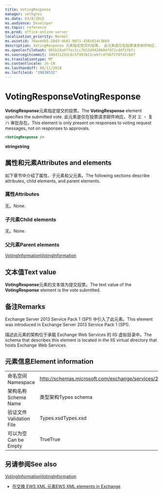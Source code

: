 ```yaml
---
title: VotingResponse
manager: sethgros
ms.date: 03/9/2015
ms.audience: Developer
ms.topic: reference
ms.prod: office-online-server
localization_priority: Normal
ms.assetid: 7dae4db5-28d3-4b81-b071-458c814c36b9
description: VotingResponse 元素指定提交的投票。 此元素是仅在投票请求邮件响应，不对 エ ・ 复 ハ 审批存在。
ms.openlocfilehash: 865b24a4f7ec1cc7b53d4928b04f071cddf5fbfc
ms.sourcegitcommit: 34041125dc8c5f993b21cebfc4f8b72f0fd2cb6f
ms.translationtype: MT
ms.contentlocale: zh-CN
ms.lasthandoff: 06/11/2018
ms.locfileid: "19838532"
---
```

# <a name="votingresponse"></a><span data-ttu-id="af856-104">VotingResponse</span><span class="sxs-lookup"><span data-stu-id="af856-104">VotingResponse</span></span>

<span data-ttu-id="af856-105">**VotingResponse**元素指定提交的投票。</span><span class="sxs-lookup"><span data-stu-id="af856-105">The **VotingResponse** element specifies the submitted vote.</span></span> <span data-ttu-id="af856-106">此元素是仅在投票请求邮件响应，不对 エ ・ 复 ハ 审批存在。</span><span class="sxs-lookup"><span data-stu-id="af856-106">This element is only present on responses to voting request messages, not on responses to approvals.</span></span> 
  
```XML
<VotingResponse />
```

 <span data-ttu-id="af856-107">**string**</span><span class="sxs-lookup"><span data-stu-id="af856-107">**string**</span></span>
## <a name="attributes-and-elements"></a><span data-ttu-id="af856-108">属性和元素</span><span class="sxs-lookup"><span data-stu-id="af856-108">Attributes and elements</span></span>

<span data-ttu-id="af856-109">如下章节中介绍了属性、子元素和父元素。</span><span class="sxs-lookup"><span data-stu-id="af856-109">The following sections describe attributes, child elements, and parent elements.</span></span>
  
### <a name="attributes"></a><span data-ttu-id="af856-110">属性</span><span class="sxs-lookup"><span data-stu-id="af856-110">Attributes</span></span>

<span data-ttu-id="af856-111">无。</span><span class="sxs-lookup"><span data-stu-id="af856-111">None.</span></span>
  
### <a name="child-elements"></a><span data-ttu-id="af856-112">子元素</span><span class="sxs-lookup"><span data-stu-id="af856-112">Child elements</span></span>

<span data-ttu-id="af856-113">无。</span><span class="sxs-lookup"><span data-stu-id="af856-113">None.</span></span>
  
### <a name="parent-elements"></a><span data-ttu-id="af856-114">父元素</span><span class="sxs-lookup"><span data-stu-id="af856-114">Parent elements</span></span>

[<span data-ttu-id="af856-115">VotingInformation</span><span class="sxs-lookup"><span data-stu-id="af856-115">VotingInformation</span></span>](votinginformation.md)
  
## <a name="text-value"></a><span data-ttu-id="af856-116">文本值</span><span class="sxs-lookup"><span data-stu-id="af856-116">Text value</span></span>

<span data-ttu-id="af856-117">**VotingResponse**元素的文本值为提交投票。</span><span class="sxs-lookup"><span data-stu-id="af856-117">The text value of the **VotingResponse** element is the vote submitted.</span></span> 
  
## <a name="remarks"></a><span data-ttu-id="af856-118">备注</span><span class="sxs-lookup"><span data-stu-id="af856-118">Remarks</span></span>

<span data-ttu-id="af856-119">Exchange Server 2013 Service Pack 1 (SP1) 中引入了此元素。</span><span class="sxs-lookup"><span data-stu-id="af856-119">This element was introduced in Exchange Server 2013 Service Pack 1 (SP1).</span></span>
  
<span data-ttu-id="af856-120">描述此元素的架构位于承载 Exchange Web Services 的 IIS 虚拟目录中。</span><span class="sxs-lookup"><span data-stu-id="af856-120">The schema that describes this element is located in the IIS virtual directory that hosts Exchange Web Services.</span></span>
  
## <a name="element-information"></a><span data-ttu-id="af856-121">元素信息</span><span class="sxs-lookup"><span data-stu-id="af856-121">Element information</span></span>

|||
|:-----|:-----|
|<span data-ttu-id="af856-122">命名空间</span><span class="sxs-lookup"><span data-stu-id="af856-122">Namespace</span></span>  <br/> |http://schemas.microsoft.com/exchange/services/2006/types  <br/> |
|<span data-ttu-id="af856-123">架构名称</span><span class="sxs-lookup"><span data-stu-id="af856-123">Schema Name</span></span>  <br/> |<span data-ttu-id="af856-124">类型架构</span><span class="sxs-lookup"><span data-stu-id="af856-124">Types schema</span></span>  <br/> |
|<span data-ttu-id="af856-125">验证文件</span><span class="sxs-lookup"><span data-stu-id="af856-125">Validation File</span></span>  <br/> |<span data-ttu-id="af856-126">Types.xsd</span><span class="sxs-lookup"><span data-stu-id="af856-126">Types.xsd</span></span>  <br/> |
|<span data-ttu-id="af856-127">可以为空</span><span class="sxs-lookup"><span data-stu-id="af856-127">Can be Empty</span></span>  <br/> |<span data-ttu-id="af856-128">True</span><span class="sxs-lookup"><span data-stu-id="af856-128">True</span></span>  <br/> |
   
## <a name="see-also"></a><span data-ttu-id="af856-129">另请参阅</span><span class="sxs-lookup"><span data-stu-id="af856-129">See also</span></span>



[<span data-ttu-id="af856-130">VotingInformation</span><span class="sxs-lookup"><span data-stu-id="af856-130">VotingInformation</span></span>](votinginformation.md)


- [<span data-ttu-id="af856-131">在交换 EWS XML 元素</span><span class="sxs-lookup"><span data-stu-id="af856-131">EWS XML elements in Exchange</span></span>](ews-xml-elements-in-exchange.md)

